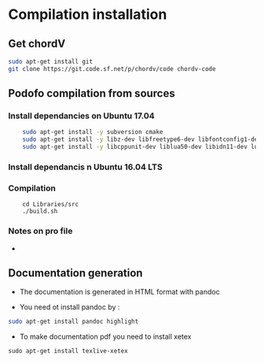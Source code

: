 # Compilation installation

## Get chordV 


~~~bash
sudo apt-get install git 
git clone https://git.code.sf.net/p/chordv/code chordv-code
~~~

## Podofo compilation from sources

### Install dependancies on Ubuntu 17.04

~~~bash
    sudo apt-get install -y subversion cmake
    sudo apt-get install -y libz-dev libfreetype6-dev libfontconfig1-dev libjpeg-dev libssl-dev libcrypto++9v5-dev libtiff5-dev
    sudo apt-get install -y libcppunit-dev liblua50-dev libidn11-dev lua5.1-dev
~~~

### Install dependancis n Ubuntu 16.04 LTS

### Compilation

~~~
    cd Libraries/src
    ./build.sh
~~~

### Notes on pro file

-
## Documentation generation

  - The documentation is generated in HTML format with pandoc

  - You need ot install pandoc by :


~~~bash
sudo apt-get install pandoc highlight
~~~

- To make documentation pdf you need to install xetex

~~~
sudo apt-get install texlive-xetex
~~~



### 

